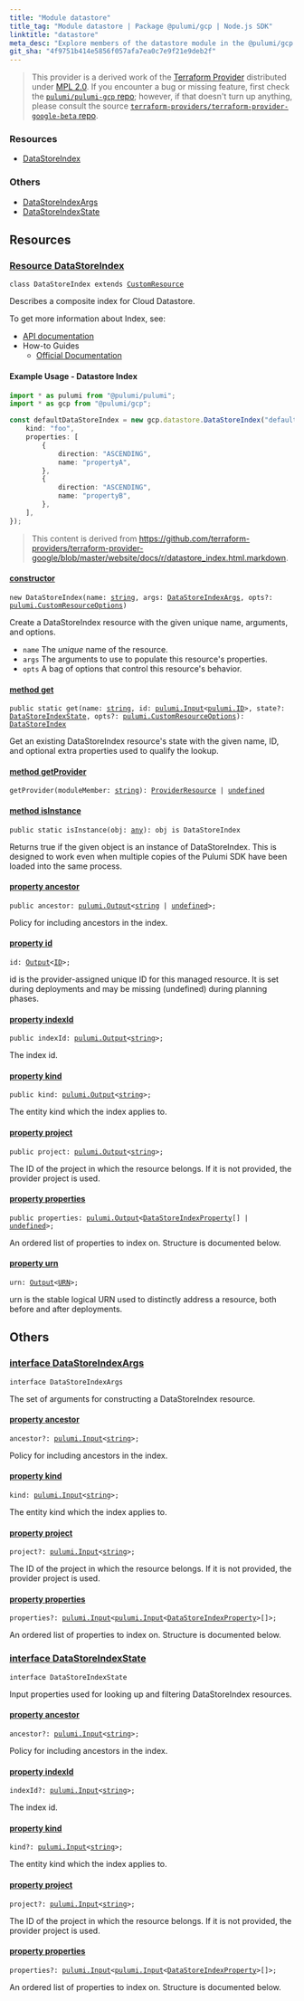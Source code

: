 ```yaml
---
title: "Module datastore"
title_tag: "Module datastore | Package @pulumi/gcp | Node.js SDK"
linktitle: "datastore"
meta_desc: "Explore members of the datastore module in the @pulumi/gcp package."
git_sha: "4f9751b414e5856f057afa7ea0c7e9f21e9deb2f"
---
```


<!-- WARNING: this page was generated by a tool. Do not edit it by hand. -->
<!-- To change it, please see https://github.com/pulumi/docs/tree/master/tools/tscdocgen. -->


> This provider is a derived work of the [Terraform Provider](https://github.com/terraform-providers/terraform-provider-google-beta)
> distributed under [MPL 2.0](https://www.mozilla.org/en-US/MPL/2.0/). If you encounter a bug or missing feature,
> first check the [`pulumi/pulumi-gcp` repo](https://github.com/pulumi/pulumi-gcp/issues); however, if that doesn't turn up anything,
> please consult the source [`terraform-providers/terraform-provider-google-beta` repo](https://github.com/terraform-providers/terraform-provider-google-beta/issues).





<h3>Resources</h3>
<ul class="api">
    <li><a href="#DataStoreIndex"><span class="symbol resource"></span>DataStoreIndex</a></li>
</ul>


<h3>Others</h3>
<ul class="api">
    <li><a href="#DataStoreIndexArgs"><span class="symbol api"></span>DataStoreIndexArgs</a></li>
    <li><a href="#DataStoreIndexState"><span class="symbol api"></span>DataStoreIndexState</a></li>
</ul>


<h2 id="resources">Resources</h2>
<h3 class="pdoc-module-header" id="DataStoreIndex" data-link-title="DataStoreIndex">
    <a href="https://github.com/pulumi/pulumi-gcp/blob/4f9751b414e5856f057afa7ea0c7e9f21e9deb2f/sdk/nodejs/datastore/dataStoreIndex.ts#L43">
        Resource <strong>DataStoreIndex</strong>
    </a>
</h3>

<pre class="highlight"><code><span class='kr'>class</span> <span class='nx'>DataStoreIndex</span> <span class='kr'>extends</span> <a href='/docs/reference/pkg/nodejs/pulumi/pulumi/#CustomResource'>CustomResource</a></code></pre>

Describes a composite index for Cloud Datastore.

To get more information about Index, see:

* [API documentation](https://cloud.google.com/datastore/docs/reference/admin/rest/v1/projects.indexes)
* How-to Guides
    * [Official Documentation](https://cloud.google.com/datastore/docs/concepts/indexes)

#### Example Usage - Datastore Index


```typescript
import * as pulumi from "@pulumi/pulumi";
import * as gcp from "@pulumi/gcp";

const defaultDataStoreIndex = new gcp.datastore.DataStoreIndex("default", {
    kind: "foo",
    properties: [
        {
            direction: "ASCENDING",
            name: "propertyA",
        },
        {
            direction: "ASCENDING",
            name: "propertyB",
        },
    ],
});
```

> This content is derived from https://github.com/terraform-providers/terraform-provider-google/blob/master/website/docs/r/datastore_index.html.markdown.

<h4 class="pdoc-member-header" id="DataStoreIndex-constructor">
<a class="pdoc-child-name" href="https://github.com/pulumi/pulumi-gcp/blob/4f9751b414e5856f057afa7ea0c7e9f21e9deb2f/sdk/nodejs/datastore/dataStoreIndex.ts#L90"> <b>constructor</b></a>
</h4>


<pre class="highlight"><code><span class='kd'></span><span class='kd'>new</span> DataStoreIndex(name: <span class='kd'><a href='https://developer.mozilla.org/en-US/docs/Web/JavaScript/Reference/Global_Objects/String'>string</a></span>, args: <a href='#DataStoreIndexArgs'>DataStoreIndexArgs</a>, opts?: <a href='/docs/reference/pkg/nodejs/pulumi/pulumi/#CustomResourceOptions'>pulumi.CustomResourceOptions</a>)</code></pre>


Create a DataStoreIndex resource with the given unique name, arguments, and options.

* `name` The _unique_ name of the resource.
* `args` The arguments to use to populate this resource&#39;s properties.
* `opts` A bag of options that control this resource&#39;s behavior.

<h4 class="pdoc-member-header" id="DataStoreIndex-get">
<a class="pdoc-child-name" href="https://github.com/pulumi/pulumi-gcp/blob/4f9751b414e5856f057afa7ea0c7e9f21e9deb2f/sdk/nodejs/datastore/dataStoreIndex.ts#L52">method <b>get</b></a>
</h4>


<pre class="highlight"><code><span class='kd'>public static </span>get(name: <span class='kd'><a href='https://developer.mozilla.org/en-US/docs/Web/JavaScript/Reference/Global_Objects/String'>string</a></span>, id: <a href='/docs/reference/pkg/nodejs/pulumi/pulumi/#Input'>pulumi.Input</a>&lt;<a href='/docs/reference/pkg/nodejs/pulumi/pulumi/#ID'>pulumi.ID</a>&gt;, state?: <a href='#DataStoreIndexState'>DataStoreIndexState</a>, opts?: <a href='/docs/reference/pkg/nodejs/pulumi/pulumi/#CustomResourceOptions'>pulumi.CustomResourceOptions</a>): <a href='#DataStoreIndex'>DataStoreIndex</a></code></pre>


Get an existing DataStoreIndex resource's state with the given name, ID, and optional extra
properties used to qualify the lookup.

<h4 class="pdoc-member-header" id="DataStoreIndex-getProvider">
<a class="pdoc-child-name" href="https://github.com/pulumi/pulumi-gcp/blob/4f9751b414e5856f057afa7ea0c7e9f21e9deb2f/sdk/nodejs/datastore/dataStoreIndex.ts#L43">method <b>getProvider</b></a>
</h4>


<pre class="highlight"><code><span class='kd'></span>getProvider(moduleMember: <span class='kd'><a href='https://developer.mozilla.org/en-US/docs/Web/JavaScript/Reference/Global_Objects/String'>string</a></span>): <a href='/docs/reference/pkg/nodejs/pulumi/pulumi/#ProviderResource'>ProviderResource</a> | <span class='kd'><a href='https://developer.mozilla.org/en-US/docs/Web/JavaScript/Reference/Global_Objects/undefined'>undefined</a></span></code></pre>

<h4 class="pdoc-member-header" id="DataStoreIndex-isInstance">
<a class="pdoc-child-name" href="https://github.com/pulumi/pulumi-gcp/blob/4f9751b414e5856f057afa7ea0c7e9f21e9deb2f/sdk/nodejs/datastore/dataStoreIndex.ts#L63">method <b>isInstance</b></a>
</h4>


<pre class="highlight"><code><span class='kd'>public static </span>isInstance(obj: <span class='kd'><a href='https://www.typescriptlang.org/docs/handbook/basic-types.html#any'>any</a></span>): obj is DataStoreIndex</code></pre>


Returns true if the given object is an instance of DataStoreIndex.  This is designed to work even
when multiple copies of the Pulumi SDK have been loaded into the same process.

<h4 class="pdoc-member-header" id="DataStoreIndex-ancestor">
<a class="pdoc-child-name" href="https://github.com/pulumi/pulumi-gcp/blob/4f9751b414e5856f057afa7ea0c7e9f21e9deb2f/sdk/nodejs/datastore/dataStoreIndex.ts#L73">property <b>ancestor</b></a>
</h4>

<pre class="highlight"><code><span class='kd'>public </span>ancestor: <a href='/docs/reference/pkg/nodejs/pulumi/pulumi/#Output'>pulumi.Output</a>&lt;<span class='kd'><a href='https://developer.mozilla.org/en-US/docs/Web/JavaScript/Reference/Global_Objects/String'>string</a></span> | <span class='kd'><a href='https://developer.mozilla.org/en-US/docs/Web/JavaScript/Reference/Global_Objects/undefined'>undefined</a></span>&gt;;</code></pre>

Policy for including ancestors in the index.

<h4 class="pdoc-member-header" id="DataStoreIndex-id">
<a class="pdoc-child-name" href="https://github.com/pulumi/pulumi-gcp/blob/4f9751b414e5856f057afa7ea0c7e9f21e9deb2f/sdk/nodejs/datastore/dataStoreIndex.ts#L43">property <b>id</b></a>
</h4>

<pre class="highlight"><code><span class='kd'></span>id: <a href='/docs/reference/pkg/nodejs/pulumi/pulumi/#Output'>Output</a>&lt;<a href='/docs/reference/pkg/nodejs/pulumi/pulumi/#ID'>ID</a>&gt;;</code></pre>

id is the provider-assigned unique ID for this managed resource.  It is set during
deployments and may be missing (undefined) during planning phases.

<h4 class="pdoc-member-header" id="DataStoreIndex-indexId">
<a class="pdoc-child-name" href="https://github.com/pulumi/pulumi-gcp/blob/4f9751b414e5856f057afa7ea0c7e9f21e9deb2f/sdk/nodejs/datastore/dataStoreIndex.ts#L77">property <b>indexId</b></a>
</h4>

<pre class="highlight"><code><span class='kd'>public </span>indexId: <a href='/docs/reference/pkg/nodejs/pulumi/pulumi/#Output'>pulumi.Output</a>&lt;<span class='kd'><a href='https://developer.mozilla.org/en-US/docs/Web/JavaScript/Reference/Global_Objects/String'>string</a></span>&gt;;</code></pre>

The index id.

<h4 class="pdoc-member-header" id="DataStoreIndex-kind">
<a class="pdoc-child-name" href="https://github.com/pulumi/pulumi-gcp/blob/4f9751b414e5856f057afa7ea0c7e9f21e9deb2f/sdk/nodejs/datastore/dataStoreIndex.ts#L81">property <b>kind</b></a>
</h4>

<pre class="highlight"><code><span class='kd'>public </span>kind: <a href='/docs/reference/pkg/nodejs/pulumi/pulumi/#Output'>pulumi.Output</a>&lt;<span class='kd'><a href='https://developer.mozilla.org/en-US/docs/Web/JavaScript/Reference/Global_Objects/String'>string</a></span>&gt;;</code></pre>

The entity kind which the index applies to.

<h4 class="pdoc-member-header" id="DataStoreIndex-project">
<a class="pdoc-child-name" href="https://github.com/pulumi/pulumi-gcp/blob/4f9751b414e5856f057afa7ea0c7e9f21e9deb2f/sdk/nodejs/datastore/dataStoreIndex.ts#L86">property <b>project</b></a>
</h4>

<pre class="highlight"><code><span class='kd'>public </span>project: <a href='/docs/reference/pkg/nodejs/pulumi/pulumi/#Output'>pulumi.Output</a>&lt;<span class='kd'><a href='https://developer.mozilla.org/en-US/docs/Web/JavaScript/Reference/Global_Objects/String'>string</a></span>&gt;;</code></pre>

The ID of the project in which the resource belongs.
If it is not provided, the provider project is used.

<h4 class="pdoc-member-header" id="DataStoreIndex-properties">
<a class="pdoc-child-name" href="https://github.com/pulumi/pulumi-gcp/blob/4f9751b414e5856f057afa7ea0c7e9f21e9deb2f/sdk/nodejs/datastore/dataStoreIndex.ts#L90">property <b>properties</b></a>
</h4>

<pre class="highlight"><code><span class='kd'>public </span>properties: <a href='/docs/reference/pkg/nodejs/pulumi/pulumi/#Output'>pulumi.Output</a>&lt;<a href='/docs/reference/pkg/nodejs/pulumi/gcp/types/output/#DataStoreIndexProperty'>DataStoreIndexProperty</a>[] | <span class='kd'><a href='https://developer.mozilla.org/en-US/docs/Web/JavaScript/Reference/Global_Objects/undefined'>undefined</a></span>&gt;;</code></pre>

An ordered list of properties to index on.  Structure is documented below.

<h4 class="pdoc-member-header" id="DataStoreIndex-urn">
<a class="pdoc-child-name" href="https://github.com/pulumi/pulumi-gcp/blob/4f9751b414e5856f057afa7ea0c7e9f21e9deb2f/sdk/nodejs/datastore/dataStoreIndex.ts#L43">property <b>urn</b></a>
</h4>

<pre class="highlight"><code><span class='kd'></span>urn: <a href='/docs/reference/pkg/nodejs/pulumi/pulumi/#Output'>Output</a>&lt;<a href='/docs/reference/pkg/nodejs/pulumi/pulumi/#URN'>URN</a>&gt;;</code></pre>

urn is the stable logical URN used to distinctly address a resource, both before and after
deployments.



<h2 id="apis">Others</h2>
<h3 class="pdoc-module-header" id="DataStoreIndexArgs" data-link-title="DataStoreIndexArgs">
    <a href="https://github.com/pulumi/pulumi-gcp/blob/4f9751b414e5856f057afa7ea0c7e9f21e9deb2f/sdk/nodejs/datastore/dataStoreIndex.ts#L161">
        interface <strong>DataStoreIndexArgs</strong>
    </a>
</h3>

<pre class="highlight"><code><span class='kr'>interface</span> <span class='nx'>DataStoreIndexArgs</span></code></pre>

The set of arguments for constructing a DataStoreIndex resource.

<h4 class="pdoc-member-header" id="DataStoreIndexArgs-ancestor">
<a class="pdoc-child-name" href="https://github.com/pulumi/pulumi-gcp/blob/4f9751b414e5856f057afa7ea0c7e9f21e9deb2f/sdk/nodejs/datastore/dataStoreIndex.ts#L165">property <b>ancestor</b></a>
</h4>

<pre class="highlight"><code><span class='kd'></span>ancestor?: <a href='/docs/reference/pkg/nodejs/pulumi/pulumi/#Input'>pulumi.Input</a>&lt;<span class='kd'><a href='https://developer.mozilla.org/en-US/docs/Web/JavaScript/Reference/Global_Objects/String'>string</a></span>&gt;;</code></pre>

Policy for including ancestors in the index.

<h4 class="pdoc-member-header" id="DataStoreIndexArgs-kind">
<a class="pdoc-child-name" href="https://github.com/pulumi/pulumi-gcp/blob/4f9751b414e5856f057afa7ea0c7e9f21e9deb2f/sdk/nodejs/datastore/dataStoreIndex.ts#L169">property <b>kind</b></a>
</h4>

<pre class="highlight"><code><span class='kd'></span>kind: <a href='/docs/reference/pkg/nodejs/pulumi/pulumi/#Input'>pulumi.Input</a>&lt;<span class='kd'><a href='https://developer.mozilla.org/en-US/docs/Web/JavaScript/Reference/Global_Objects/String'>string</a></span>&gt;;</code></pre>

The entity kind which the index applies to.

<h4 class="pdoc-member-header" id="DataStoreIndexArgs-project">
<a class="pdoc-child-name" href="https://github.com/pulumi/pulumi-gcp/blob/4f9751b414e5856f057afa7ea0c7e9f21e9deb2f/sdk/nodejs/datastore/dataStoreIndex.ts#L174">property <b>project</b></a>
</h4>

<pre class="highlight"><code><span class='kd'></span>project?: <a href='/docs/reference/pkg/nodejs/pulumi/pulumi/#Input'>pulumi.Input</a>&lt;<span class='kd'><a href='https://developer.mozilla.org/en-US/docs/Web/JavaScript/Reference/Global_Objects/String'>string</a></span>&gt;;</code></pre>

The ID of the project in which the resource belongs.
If it is not provided, the provider project is used.

<h4 class="pdoc-member-header" id="DataStoreIndexArgs-properties">
<a class="pdoc-child-name" href="https://github.com/pulumi/pulumi-gcp/blob/4f9751b414e5856f057afa7ea0c7e9f21e9deb2f/sdk/nodejs/datastore/dataStoreIndex.ts#L178">property <b>properties</b></a>
</h4>

<pre class="highlight"><code><span class='kd'></span>properties?: <a href='/docs/reference/pkg/nodejs/pulumi/pulumi/#Input'>pulumi.Input</a>&lt;<a href='/docs/reference/pkg/nodejs/pulumi/pulumi/#Input'>pulumi.Input</a>&lt;<a href='/docs/reference/pkg/nodejs/pulumi/gcp/types/input/#DataStoreIndexProperty'>DataStoreIndexProperty</a>&gt;[]&gt;;</code></pre>

An ordered list of properties to index on.  Structure is documented below.

<h3 class="pdoc-module-header" id="DataStoreIndexState" data-link-title="DataStoreIndexState">
    <a href="https://github.com/pulumi/pulumi-gcp/blob/4f9751b414e5856f057afa7ea0c7e9f21e9deb2f/sdk/nodejs/datastore/dataStoreIndex.ts#L134">
        interface <strong>DataStoreIndexState</strong>
    </a>
</h3>

<pre class="highlight"><code><span class='kr'>interface</span> <span class='nx'>DataStoreIndexState</span></code></pre>

Input properties used for looking up and filtering DataStoreIndex resources.

<h4 class="pdoc-member-header" id="DataStoreIndexState-ancestor">
<a class="pdoc-child-name" href="https://github.com/pulumi/pulumi-gcp/blob/4f9751b414e5856f057afa7ea0c7e9f21e9deb2f/sdk/nodejs/datastore/dataStoreIndex.ts#L138">property <b>ancestor</b></a>
</h4>

<pre class="highlight"><code><span class='kd'></span>ancestor?: <a href='/docs/reference/pkg/nodejs/pulumi/pulumi/#Input'>pulumi.Input</a>&lt;<span class='kd'><a href='https://developer.mozilla.org/en-US/docs/Web/JavaScript/Reference/Global_Objects/String'>string</a></span>&gt;;</code></pre>

Policy for including ancestors in the index.

<h4 class="pdoc-member-header" id="DataStoreIndexState-indexId">
<a class="pdoc-child-name" href="https://github.com/pulumi/pulumi-gcp/blob/4f9751b414e5856f057afa7ea0c7e9f21e9deb2f/sdk/nodejs/datastore/dataStoreIndex.ts#L142">property <b>indexId</b></a>
</h4>

<pre class="highlight"><code><span class='kd'></span>indexId?: <a href='/docs/reference/pkg/nodejs/pulumi/pulumi/#Input'>pulumi.Input</a>&lt;<span class='kd'><a href='https://developer.mozilla.org/en-US/docs/Web/JavaScript/Reference/Global_Objects/String'>string</a></span>&gt;;</code></pre>

The index id.

<h4 class="pdoc-member-header" id="DataStoreIndexState-kind">
<a class="pdoc-child-name" href="https://github.com/pulumi/pulumi-gcp/blob/4f9751b414e5856f057afa7ea0c7e9f21e9deb2f/sdk/nodejs/datastore/dataStoreIndex.ts#L146">property <b>kind</b></a>
</h4>

<pre class="highlight"><code><span class='kd'></span>kind?: <a href='/docs/reference/pkg/nodejs/pulumi/pulumi/#Input'>pulumi.Input</a>&lt;<span class='kd'><a href='https://developer.mozilla.org/en-US/docs/Web/JavaScript/Reference/Global_Objects/String'>string</a></span>&gt;;</code></pre>

The entity kind which the index applies to.

<h4 class="pdoc-member-header" id="DataStoreIndexState-project">
<a class="pdoc-child-name" href="https://github.com/pulumi/pulumi-gcp/blob/4f9751b414e5856f057afa7ea0c7e9f21e9deb2f/sdk/nodejs/datastore/dataStoreIndex.ts#L151">property <b>project</b></a>
</h4>

<pre class="highlight"><code><span class='kd'></span>project?: <a href='/docs/reference/pkg/nodejs/pulumi/pulumi/#Input'>pulumi.Input</a>&lt;<span class='kd'><a href='https://developer.mozilla.org/en-US/docs/Web/JavaScript/Reference/Global_Objects/String'>string</a></span>&gt;;</code></pre>

The ID of the project in which the resource belongs.
If it is not provided, the provider project is used.

<h4 class="pdoc-member-header" id="DataStoreIndexState-properties">
<a class="pdoc-child-name" href="https://github.com/pulumi/pulumi-gcp/blob/4f9751b414e5856f057afa7ea0c7e9f21e9deb2f/sdk/nodejs/datastore/dataStoreIndex.ts#L155">property <b>properties</b></a>
</h4>

<pre class="highlight"><code><span class='kd'></span>properties?: <a href='/docs/reference/pkg/nodejs/pulumi/pulumi/#Input'>pulumi.Input</a>&lt;<a href='/docs/reference/pkg/nodejs/pulumi/pulumi/#Input'>pulumi.Input</a>&lt;<a href='/docs/reference/pkg/nodejs/pulumi/gcp/types/input/#DataStoreIndexProperty'>DataStoreIndexProperty</a>&gt;[]&gt;;</code></pre>

An ordered list of properties to index on.  Structure is documented below.


